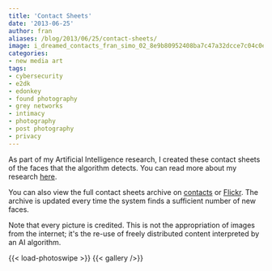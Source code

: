 ```yaml
---
title: 'Contact Sheets'
date: '2013-06-25'
author: fran
aliases: /blog/2013/06/25/contact-sheets/
image: i_dreamed_contacts_fran_simo_02_8e9b80952408ba7c47a32dcce7c04c0e.jpg
categories:
- new media art
tags:
- cybersecurity
- e2dk
- edonkey
- found photography
- grey networks
- intimacy
- photography
- post photography
- privacy
---
```


As part of my Artificial Intelligence research, I created these contact sheets of the faces that the algorithm detects.
You can read more about my research [here](/docs/art/new_media_art/I_dreamed_about_a_human_being/).

You can also view the full contact sheets archive on [contacts](http://contact-sheets-idahb.fransimo.info/)
or [Flickr](http://www.flickr.com/photos/93211492@N06/). The archive is updated every time the system finds
a sufficient number of new faces.

Note that every picture is credited. This is not the appropriation of images from the internet; it's the re-use of freely distributed
content interpreted by an AI algorithm.

<!--more-->
{{< load-photoswipe >}}
{{< gallery />}}

